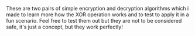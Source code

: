 These are two pairs of simple encryption and decryption algorithms which i made to learn more how the XOR operation works and to test to apply it in a fun scenario.
Feel free to test them out but they are not to be considered safe, it's just a concept, but they work perfectly!
